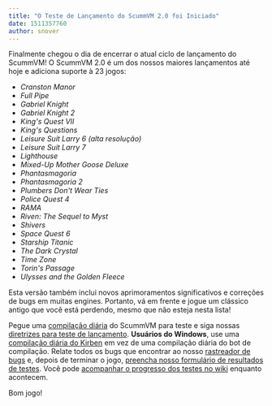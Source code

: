 ```yaml
---
title: "O Teste de Lançamento do ScummVM 2.0 foi Iniciado"
date: 1511357760
author: snover
---
```


Finalmente chegou o dia de encerrar o atual ciclo de lançamento do ScummVM! O ScummVM 2.0 é um dos nossos maiores lançamentos até hoje e adiciona suporte à 23 jogos:

*   *Cranston Manor*
*   *Full Pipe*
*   *Gabriel Knight*
*   *Gabriel Knight 2*
*   *King's Quest VII*
*   *King's Questions*
*   *Leisure Suit Larry 6 (alta resolução)*
*   *Leisure Suit Larry 7*
*   *Lighthouse*
*   *Mixed-Up Mother Goose Deluxe*
*   *Phantasmagoria*
*   *Phantasmagoria 2*
*   *Plumbers Don't Wear Ties*
*   *Police Quest 4*
*   *RAMA*
*   *Riven: The Sequel to Myst*
*   *Shivers*
*   *Space Quest 6*
*   *Starship Titanic*
*   *The Dark Crystal*
*   *Time Zone*
*   *Torin's Passage*
*   *Ulysses and the Golden Fleece*

Esta versão também inclui novos aprimoramentos significativos e correções de bugs em muitas engines. Portanto, vá em frente e jogue um clássico antigo que você está perdendo, mesmo que não esteja nesta lista!

Pegue uma [compilação diária](/downloads/#daily) do ScummVM para teste e siga nossas [diretrizes para teste de lançamento](http://wiki.scummvm.org/index.php/Release_Testing). **Usuários do Windows**, use uma [compilação diária do Kirben](http://scummvm.org/downloads/scummvm-win32.exe) em vez de uma compilação diária do bot de compilação. Relate todos os bugs que encontrar ao nosso [rastreador de bugs](https://bugs.scummvm.org/) e, depois de terminar o jogo, [preencha nosso formulário de resultados de testes](https://docs.google.com/forms/d/e/1FAIpQLSfiAycQmgaBEDsb0KNpZrNAaqBtilZe4SHWRDYcykeKqLHFvg/viewform). Você pode [acompanhar o progresso dos testes no wiki](http://wiki.scummvm.org/index.php/Release_Testing/2.0.0) enquanto acontecem.

Bom jogo!
